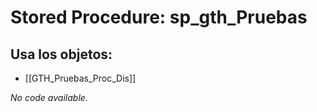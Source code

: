 # Stored Procedure: sp_gth_Pruebas

## Usa los objetos:
- [[GTH_Pruebas_Proc_Dis]]

*No code available.*
